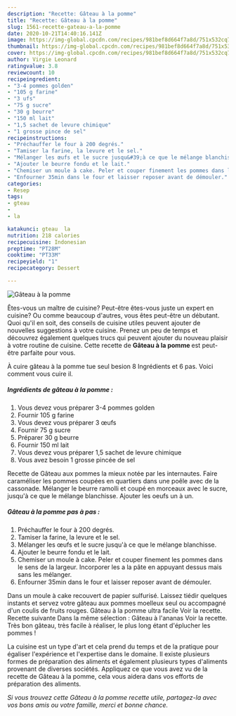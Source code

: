 ```yaml
---
description: "Recette: Gâteau à la pomme"
title: "Recette: Gâteau à la pomme"
slug: 1561-recette-gateau-a-la-pomme
date: 2020-10-21T14:40:16.141Z
image: https://img-global.cpcdn.com/recipes/981bef8d664f7a8d/751x532cq70/gateau-a-la-pomme-photo-principale-de-la-recette.jpg
thumbnail: https://img-global.cpcdn.com/recipes/981bef8d664f7a8d/751x532cq70/gateau-a-la-pomme-photo-principale-de-la-recette.jpg
cover: https://img-global.cpcdn.com/recipes/981bef8d664f7a8d/751x532cq70/gateau-a-la-pomme-photo-principale-de-la-recette.jpg
author: Virgie Leonard
ratingvalue: 3.8
reviewcount: 10
recipeingredient:
- "3-4 pommes golden"
- "105 g farine"
- "3 ufs"
- "75 g sucre"
- "30 g beurre"
- "150 ml lait"
- "1,5 sachet de levure chimique"
- "1 grosse pince de sel"
recipeinstructions:
- "Préchauffer le four à 200 degrés."
- "Tamiser la farine, la levure et le sel."
- "Mélanger les œufs et le sucre jusqu&#39;à ce que le mélange blanchisse."
- "Ajouter le beurre fondu et le lait."
- "Chemiser un moule à cake. Peler et couper finement les pommes dans le sens de la largeur. Incorporer les a la pâte en appuyant dessus mais sans les mélanger."
- "Enfourner 35min dans le four et laisser reposer avant de démouler."
categories:
- Resep
tags:
- gteau
- 
- la

katakunci: gteau  la 
nutrition: 218 calories
recipecuisine: Indonesian
preptime: "PT28M"
cooktime: "PT33M"
recipeyield: "1"
recipecategory: Dessert

---
```



![Gâteau à la pomme](https://img-global.cpcdn.com/recipes/981bef8d664f7a8d/751x532cq70/gateau-a-la-pomme-photo-principale-de-la-recette.jpg)

Êtes-vous un maître de cuisine? Peut-être êtes-vous juste un expert en cuisine? Ou comme beaucoup d'autres, vous êtes peut-être un débutant. Quoi qu'il en soit, des conseils de cuisine utiles peuvent ajouter de nouvelles suggestions à votre cuisine. Prenez un peu de temps et découvrez également quelques trucs qui peuvent ajouter du nouveau plaisir à votre routine de cuisine. Cette recette de <strong> Gâteau à la pomme </strong> est peut-être parfaite pour vous.

<!--inarticleads1-->

À cuire gâteau à la pomme tue seul besion 8 Ingrédients et 6 pas. Voici comment vous cuire il.

##### Ingrédients de gâteau à la pomme :

1. Vous devez vous préparer 3-4 pommes golden
1. Fournir 105 g farine
1. Vous devez vous préparer 3 œufs
1. Fournir 75 g sucre
1. Préparer 30 g beurre
1. Fournir 150 ml lait
1. Vous devez vous préparer 1,5 sachet de levure chimique
1. Vous avez besoin 1 grosse pincée de sel


Recette de Gâteau aux pommes la mieux notée par les internautes. Faire caraméliser les pommes coupées en quartiers dans une poêle avec de la cassonade. Mélanger le beurre ramolli et coupé en morceaux avec le sucre, jusqu&#39;à ce que le mélange blanchisse. Ajouter les oeufs un à un. 

<!--inarticleads2-->

##### Gâteau à la pomme pas à pas :

1. Préchauffer le four à 200 degrés.
1. Tamiser la farine, la levure et le sel.
1. Mélanger les œufs et le sucre jusqu&#39;à ce que le mélange blanchisse.
1. Ajouter le beurre fondu et le lait.
1. Chemiser un moule à cake. Peler et couper finement les pommes dans le sens de la largeur. Incorporer les a la pâte en appuyant dessus mais sans les mélanger.
1. Enfourner 35min dans le four et laisser reposer avant de démouler.


Dans un moule à cake recouvert de papier sulfurisé. Laissez tiédir quelques instants et servez votre gâteau aux pommes moelleux seul ou accompagné d&#39;un coulis de fruits rouges. Gâteau à la pomme ultra facile Voir la recette. Recette suivante Dans la même sélection : Gâteau à l&#39;ananas Voir la recette. Très bon gâteau, très facile à réaliser, le plus long étant d&#39;éplucher les pommes ! 

<!--inarticleads1-->

<p>
La cuisine est un type d'art et cela prend du temps et de la pratique pour égaliser l'expérience et l'expertise dans le domaine. Il existe plusieurs formes de préparation des aliments et également plusieurs types d'aliments provenant de diverses sociétés. Appliquez ce que vous avez vu de la recette de Gâteau à la pomme, cela vous aidera dans vos efforts de préparation des aliments.
</p>

<p>
<i>Si vous trouvez cette Gâteau à la pomme recette utile, partagez-la avec vos bons amis ou votre famille, merci et bonne chance.</i>
</p>
